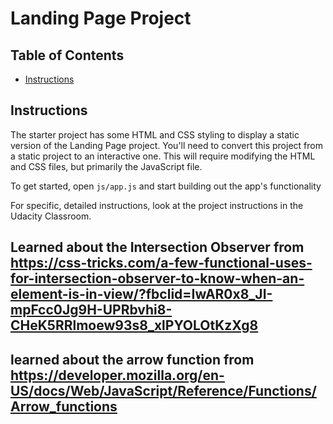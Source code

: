 # Landing Page Project

## Table of Contents

* [Instructions](#instructions)

## Instructions

The starter project has some HTML and CSS styling to display a static version of the Landing Page project. You'll need to convert this project from a static project to an interactive one. This will require modifying the HTML and CSS files, but primarily the JavaScript file.

To get started, open `js/app.js` and start building out the app's functionality

For specific, detailed instructions, look at the project instructions in the Udacity Classroom.



## Learned about the Intersection Observer from https://css-tricks.com/a-few-functional-uses-for-intersection-observer-to-know-when-an-element-is-in-view/?fbclid=IwAR0x8_JI-mpFcc0Jg9H-UPRbvhi8-CHeK5RRlmoew93s8_xlPYOLOtKzXg8



## learned about the arrow function from https://developer.mozilla.org/en-US/docs/Web/JavaScript/Reference/Functions/Arrow_functions



